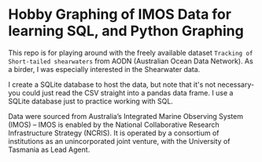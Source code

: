 # Hobby Graphing of IMOS Data for learning SQL, and Python Graphing
This repo is for playing around with the freely available dataset `Tracking of Short-tailed shearwaters` from AODN (Australian Ocean Data Network).
As a birder, I was especially interested in the Shearwater data.

I create a SQLite database to host the data, but note that it's not necessary- you could just read the CSV straight into a pandas data frame. I use a SQLite database just to practice working with SQL.


Data were sourced from Australia’s Integrated Marine Observing System (IMOS) – IMOS is enabled by the National Collaborative Research Infrastructure Strategy (NCRIS). It is operated by a consortium of institutions as an unincorporated joint venture, with the University of Tasmania as Lead Agent.
